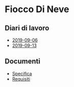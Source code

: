 # Fiocco Di Neve
## Diari di lavoro
- [2019-09-06](Diari/AREMAT_FioccoDiNeve_2019-09-06.md)
- [2019-09-13](Diari/AREMAT_FioccoDiNeve_2019-09-13.md)
## Documenti
- [Specifica](Documenti/Specifica.pdf)
- [Requisiti](Documenti/requisiti.md)